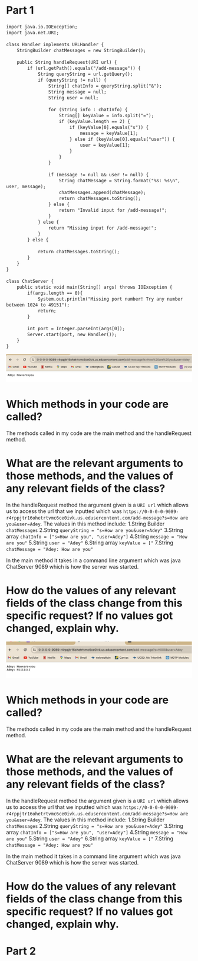 # Part 1

```
import java.io.IOException;
import java.net.URI;

class Handler implements URLHandler {
    StringBuilder chatMessages = new StringBuilder();

    public String handleRequest(URI url) {
        if (url.getPath().equals("/add-message")) {
            String queryString = url.getQuery();
            if (queryString != null) {
                String[] chatInfo = queryString.split("&");
                String message = null;
                String user = null;

                for (String info : chatInfo) {
                    String[] keyValue = info.split("=");
                    if (keyValue.length == 2) {
                        if (keyValue[0].equals("s")) {
                            message = keyValue[1];
                        } else if (keyValue[0].equals("user")) {
                            user = keyValue[1];
                        }
                    }
                }

                if (message != null && user != null) {
                    String chatMessage = String.format("%s: %s\n", user, message);
                    chatMessages.append(chatMessage);
                    return chatMessages.toString();
                } else {
                    return "Invalid input for /add-message!";
                }
            } else {
                return "Missing input for /add-message!";
            }
        } else {
           
            return chatMessages.toString();
        }
    }
}

class ChatServer {
    public static void main(String[] args) throws IOException {
        if(args.length == 0){
            System.out.println("Missing port number! Try any number between 1024 to 49151");
            return;
        }

        int port = Integer.parseInt(args[0]);
        Server.start(port, new Handler());
    }
}
```
![Image](lab-report2-.jpg)

# Which methods in your code are called?

The methods called in my code are the main method and the handleRequest method.


# What are the relevant arguments to those methods, and the values of any relevant fields of the class?

In the handleRequest method the argument given is a `URI url` which allows us to access the url that we inputted which was `https://0-0-0-0-9089-r4rppjtr16ohetrtvmc6ce0ivk.us.edusercontent.com/add-message?s=How are you&user=Adey`.
The values in this method include:
1.String Builder `chatMessages`
2.String `queryString = "s=How are you&user=Adey"`
3.String array `chatInfo = ["s=How are you", "user=Adey"]`
4.String `message = "How are you"`
5.String `user = "Adey"`
6.String array `keyValue = ["`
7.String `chatMessage = "Adey: How are you"`

In the main method it takes in a command line argument which was java ChatServer 9089 which is how the server was started.


# How do the values of any relevant fields of the class change from this specific request? If no values got changed, explain why.





![Image](lab-report2,.jpg)

# Which methods in your code are called?

The methods called in my code are the main method and the handleRequest method.


# What are the relevant arguments to those methods, and the values of any relevant fields of the class?

In the handleRequest method the argument given is a `URI url` which allows us to access the url that we inputted which was `https://0-0-0-0-9089-r4rppjtr16ohetrtvmc6ce0ivk.us.edusercontent.com/add-message?s=How are you&user=Adey`.
The values in this method include:
1.String Builder `chatMessages`
2.String `queryString = "s=How are you&user=Adey"`
3.String array `chatInfo = ["s=How are you", "user=Adey"]`
4.String `message = "How are you"`
5.String `user = "Adey"`
6.String array `keyValue = ["`
7.String `chatMessage = "Adey: How are you"`


In the main method it takes in a command line argument which was java ChatServer 9089 which is how the server was started.

# How do the values of any relevant fields of the class change from this specific request? If no values got changed, explain why.





# Part 2




